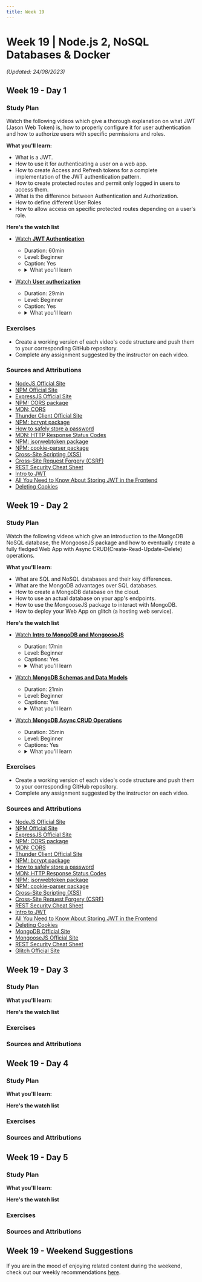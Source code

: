 ```yaml
---
title: Week 19
---
```


# Week 19 | Node.js 2, NoSQL Databases & Docker

_(Updated: 24/08/2023)_

## Week 19 - Day 1

### Study Plan

Watch the following videos which give a thorough explanation on what JWT (Jason Web Token) is, how to properly configure it for user authentication and how to authorize users with specific permissions and roles.

**What you'll learn:**

- What is a JWT.
- How to use it for authenticating a user on a web app.
- How to create Access and Refresh tokens for a complete implementation of the JWT authentication pattern.
- How to create protected routes and permit only logged in users to access them.
- What is the difference between Authentication and Authorization.
- How to define different User Roles
- How to allow access on specific protected routes depending on a user's role.

**Here's the watch list**

- [Watch **JWT Authentication**](https://www.youtube.com/watch?v=favjC6EKFgw)
  - Duration: 60min
  - Level: Beginner
  - Caption: Yes
  - <details>
      <summary>What you'll learn</summary>
      <ul>
        <li>JWT Authentication</li>
        <li>Create environment variables</li>
        <li>Create JWT tokens at authorization</li>
        <li>Create JWT verification middleware</li>
        <li>Apply JWT token verification to routes</li>
        <li>Add cookie-parser middleware</li>
        <li>Create a refresh token controller</li>
        <li>Create a logout controller</li>
        <li>Frontend: fetch needs the credentials option </li>
        <li>Backend: CORS needs Access-Control-Allow-Credentials</li>
      </ul>
    </details>

- [Watch **User authorization**](https://www.youtube.com/watch?v=fUWkVxCv4IQ)
  - Duration: 29min
  - Level: Beginner
  - Caption: Yes
  - <details>
      <summary>What you'll learn</summary>
      <ul>
        <li>Authentication vs Authorization</li>
        <li>Configure the User Roles</li>
        <li>Add roles to the user data model</li>
        <li>Add a user role at registration</li>
        <li>Add user roles to access token</li>
        <li>Update the verifyJWT middleware to include roles</li>
        <li>Create a verifyRoles middleware</li>
        <li>Test routes with Thunder Client</li>
      </ul>
    </details>

### Exercises

- Create a working version of each video's code structure and push them to your corresponding GitHub repository.
- Complete any assignment suggested by the instructor on each video.

### Sources and Attributions

- [NodeJS Official Site](https://nodejs.org/)
- [NPM Official Site](https://www.npmjs.com/)
- [ExpressJS Official Site](https://expressjs.com/)
- [NPM: CORS package](https://www.npmjs.com/package/cors)
- [MDN: CORS](https://developer.mozilla.org/en-US/docs/Web/HTTP/CORS)
- [Thunder Client Official Site](https://www.thunderclient.com/)
- [NPM: bcrypt package](https://www.npmjs.com/package/bcrypt)
- [How to safely store a password](https://codahale.com/how-to-safely-store-a-password/)
- [MDN: HTTP Response Status Codes](https://developer.mozilla.org/en-US/docs/Web/HTTP/Status)
- [NPM: jsonwebtoken package](https://www.npmjs.com/package/jsonwebtoken)
- [NPM: cookie-parser package](https://www.npmjs.com/package/cookie-parser)
- [Cross-Site Scripting (XSS)](https://owasp.org/www-community/attacks/xss/)
- [Cross-Site Request Forgery (CSRF)](https://owasp.org/www-community/attacks/csrf)
- [REST Security Cheat Sheet](https://cheatsheetseries.owasp.org/cheatsheets/REST_Security_Cheat_Sheet.html)
- [Intro to JWT](https://jwt.io/introduction)
- [All You Need to Know About Storing JWT in the Frontend](https://dev.to/cotter/localstorage-vs-cookies-all-you-need-to-know-about-storing-jwt-tokens-securely-in-the-front-end-15id)
- [Deleting Cookies](http://expressjs.com/en/api.html#res.clearCookie)

## Week 19 - Day 2

### Study Plan

Watch the following videos which give an introduction to the MongoDB NoSQL database, the MongooseJS package and how to eventually create a fully fledged Web App with Async CRUD(Create-Read-Update-Delete) operations. 

**What you'll learn:**

- What are SQL and NoSQL databases and their key differences.
- What are the MongoDB advantages over SQL databases.
- How to create a MongoDB database on the cloud.
- How to use an actual database on your app's endpoints.
- How to use the MongooseJS package to interact with MongoDB.
- How to deploy your Web App on glitch (a hosting web service).

**Here's the watch list**

- [Watch **Intro to MongoDB and MongooseJS**](https://www.youtube.com/watch?v=-PdjUx9JZ2E)
  - Duration: 17min
  - Level: Beginner
  - Captions: Yes
  - <details>
      <summary>What you'll learn</summary>
      <ul>
        <li>What is NoSQL and MongoDB?</li>
        <li>Create a MongoDB database and a database User</li>
        <li>Set up database connection using environment files (.env)</li>
        <li>Install mongoose dependency</li>
        <li>Connect app to MongoDB</li>
      </ul>
    </details>

- [Watch **MongoDB Schemas and Data Models**](https://www.youtube.com/watch?v=jZ-dzj6ut54)
  - Duration: 21min
  - Level: Beginner
  - Captions: Yes
  - <details>
      <summary>What you'll learn</summary>
      <ul>
        <li>Create an Employee schema</li>
        <li>Create an Employee data model</li>
        <li>Create a User schema</li>
        <li>Create a User data model</li>
        <li>Refactor the register controller with the User data model</li>
        <li>View the new user data at MongoDB.com</li>
      </ul>
    </details>

- [Watch **MongoDB Async CRUD Operations**](https://www.youtube.com/watch?v=AWlLhRQJvtw)
  - Duration: 35min
  - Level: Beginner
  - Captions: Yes
  - <details>
      <summary>What you'll learn</summary>
      <ul>
        <li>Replace the old database simulation with MongoDB schemas and models on all routes</li>
        <li>Create a new employee</li>
        <li>Read (get) a employee or all employees</li>
        <li>Update an employee</li>
        <li>Delete an employee</li>
        <li>Create User Admin routes</li>
        <li>Deploy the REST API on Glitch</li>
      </ul>
    </details>

### Exercises

- Create a working version of each video's code structure and push them to your corresponding GitHub repository.
- Complete any assignment suggested by the instructor on each video.

### Sources and Attributions
- [NodeJS Official Site](https://nodejs.org/)
- [NPM Official Site](https://www.npmjs.com/)
- [ExpressJS Official Site](https://expressjs.com/)
- [NPM: CORS package](https://www.npmjs.com/package/cors)
- [MDN: CORS](https://developer.mozilla.org/en-US/docs/Web/HTTP/CORS)
- [Thunder Client Official Site](https://www.thunderclient.com/)
- [NPM: bcrypt package](https://www.npmjs.com/package/bcrypt)
- [How to safely store a password](https://codahale.com/how-to-safely-store-a-password/)
- [MDN: HTTP Response Status Codes](https://developer.mozilla.org/en-US/docs/Web/HTTP/Status)
- [NPM: jsonwebtoken package](https://www.npmjs.com/package/jsonwebtoken)
- [NPM: cookie-parser package](https://www.npmjs.com/package/cookie-parser)
- [Cross-Site Scripting (XSS)](https://owasp.org/www-community/attacks/xss/)
- [Cross-Site Request Forgery (CSRF)](https://owasp.org/www-community/attacks/csrf)
- [REST Security Cheat Sheet](https://cheatsheetseries.owasp.org/cheatsheets/REST_Security_Cheat_Sheet.html)
- [Intro to JWT](https://jwt.io/introduction)
- [All You Need to Know About Storing JWT in the Frontend](https://dev.to/cotter/localstorage-vs-cookies-all-you-need-to-know-about-storing-jwt-tokens-securely-in-the-front-end-15id)
- [Deleting Cookies](http://expressjs.com/en/api.html#res.clearCookie)
- [MongoDB Official Site](https://www.mongodb.com/)
- [MongooseJS Official Site](https://mongoosejs.com/)
- [REST Security Cheat Sheet](https://cheatsheetseries.owasp.org/cheatsheets/REST_Security_Cheat_Sheet.html)
- [Glitch Official Site](https://glitch.com/)

## Week 19 - Day 3

### Study Plan

**What you'll learn:**

**Here's the watch list**

### Exercises

### Sources and Attributions

## Week 19 - Day 4

### Study Plan

**What you'll learn:**

**Here's the watch list**

### Exercises

### Sources and Attributions

## Week 19 - Day 5

### Study Plan

**What you'll learn:**

**Here's the watch list**

### Exercises

### Sources and Attributions

## Week 19 - Weekend Suggestions

If you are in the mood of enjoying related content during the weekend, check out our weekly recommendations [here](WEEKEND.md).
